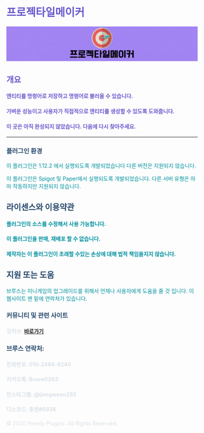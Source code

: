 # <font color='SlateBlue'>프로젝타일메이커</font>

![image](ProjectileMaker.png)

## <font color='SlateBlue'>개요</font>

#### <font color='SlateBlue'>엔티티를 명령어로 저장하고 명령어로 불러올 수 있습니다.</font>

#### <font color='SlateBlue'>가벼운 성능이고 사용자가 직접적으로 엔티티를 생성할 수 있도록 도와줍니다.</font>

#### <font color='SlateBlue'>이 곳은 아직 완성되지 않았습니다. 다음에 다시 찾아주세요.</font>


***

### <font color='#27496d'>플러그인 환경</font>

<font color='#00909e'>이 플러그인은 1.12.2 에서 실행되도록 개발되었습니다 다른 버전은 지원되지 않습니다.</font>  

<font color='#00909e'>이 플러그인은 Spigot 및 Paper에서 실행되도록 개발되었습니다. 다른 서버 유형은 아마 작동하지만 지원되지 않습니다.</font>  


## <font color='#27496d'>라이센스와 이용약관</font>

#### <font color='#00909e'>플러그인의 소스를 수정해서 사용 가능합니다.</font>

#### <font color='#00909e'>이 플러그인을 판매, 재배포 할 수 없습니다.</font>

#### <font color='#00909e'>제작자는 이 플러그인이 초래할 수있는 손상에 대해 법적 책임을지지 않습니다.</font>


## <font color='#27496d'>지원 또는 도움</font>
<font color='#00909e'>브루스는 미니게임의 업그레이드를 위해서 언제나 사용자에게 도움을 줄 것 입니다. 이 웹사이트 맨 밑에 연락처가 있습니다.</font>


### <font color='#27496d'>커뮤니티 및 관련 사이트</font>

#### <font color='#dae1e7'>깃허브: </font> [바로가기](https://github.com/FreedyPlugins)


### <font color='#27496d'>브루스 연락처:</font>  

#### <font color='#dae1e7'>전화번호: 010-2484-9240</font>  
#### <font color='#dae1e7'>카카오톡: Bruce0203</font>  
#### <font color='#dae1e7'>인스타그램: @ijongweon292</font>  
#### <font color='#dae1e7'>디스코드: 종원#6938</font>  


<font color='#dae1e7'>© 2020 Freedy Plugins. All Rights Reserved.</font>
